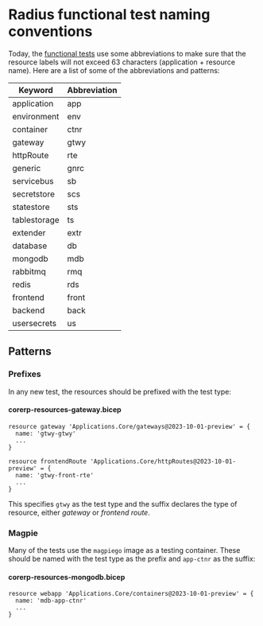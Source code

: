 # Radius functional test naming conventions
Today, the [functional tests](https://github.com/radius-project/radius/tree/main/test/functional/shared/resources) use some abbreviations to make sure that the resource labels will not exceed 63 characters (application + resource name). Here are a list of some of the abbreviations and patterns:

|Keyword|Abbreviation|
|-|-|
|application|app|
|environment|env|
|container|ctnr|
|gateway|gtwy|
|httpRoute|rte|
|generic|gnrc|
|servicebus|sb|
|secretstore|scs|
|statestore|sts|
|tablestorage|ts|
|extender|extr|
|database|db|
|mongodb|mdb|
|rabbitmq|rmq|
|redis|rds|
|frontend|front|
|backend|back|
|usersecrets|us|

## Patterns
### Prefixes
In any new test, the resources should be prefixed with the test type:
#### corerp-resources-gateway.bicep
```bicep
resource gateway 'Applications.Core/gateways@2023-10-01-preview' = {
  name: 'gtwy-gtwy'
  ...
}

resource frontendRoute 'Applications.Core/httpRoutes@2023-10-01-preview' = {
  name: 'gtwy-front-rte'
  ...
}
```
This specifies `gtwy` as the test type and the suffix declares the type of resource, either *gateway* or *frontend route*.

### Magpie
Many of the tests use the `magpiego` image as a testing container. These should be named with the test type as the prefix and `app-ctnr` as the suffix:
#### corerp-resources-mongodb.bicep
```bicep
resource webapp 'Applications.Core/containers@2023-10-01-preview' = {
  name: 'mdb-app-ctnr'
  ...
}
```
